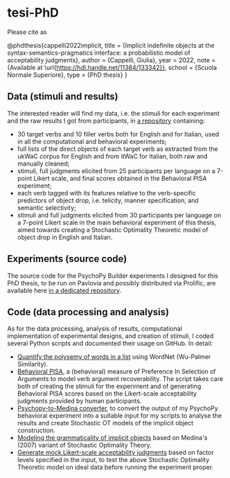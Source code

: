 # tesi-PhD
Please cite as

@phdthesis{cappelli2022implicit,
  title        = {Implicit indefinite objects at the syntax-semantics-pragmatics interface: a probabilistic model of acceptability judgments},
  author       = {Cappelli, Giulia},
  year         = 2022,
  note         = {Available at \url{https://hdl.handle.net/11384/133342}},
  school       = {Scuola Normale Superiore},
  type         = {PhD thesis}
}

## Data (stimuli and results)
The interested reader will find my data, i.e. the stimuli for each experiment and the raw results I got from participants, in [a repository](https://github.com/giuliacappelli/dissertationData) containing:
* 30 target verbs and 10 filler verbs both for English and for Italian, used in all the computational and behavioral experiments;
* full lists of the direct objects of each target verb as extracted from the ukWaC corpus for English and from itWaC for Italian, both raw and manually cleaned;
* stimuli, full judgments elicited from 25 participants per language on a 7-point Likert scale, and final scores obtained in the Behavioral PISA experiment;
* each verb tagged with its features relative to the verb-specific predictors of object drop, i.e. telicity, manner specification, and semantic selectivity;
* stimuli and full judgments elicited from 30 participants per language on a 7-point Likert scale in the main behavioral experiment of this thesis, aimed towards creating a Stochastic Optimality Theoretic model of object drop in English and Italian.

## Experiments (source code)
The source code for the PsychoPy Builder experiments I designed for this PhD thesis, to be run on Pavlovia and possibly distributed via Prolific, are available here [in a dedicated repository](https://github.com/giuliacappelli/psychopy_exps).

## Code (data processing and analysis)
As for the data processing, analysis of results, computational implementation of experimental designs, and creation of stimuli, I coded several Python scripts and documented their usage on GitHub. In detail:
* [Quantify the polysemy of words in a list](https://github.com/giuliacappelli/checkPolysemy) using WordNet (Wu-Palmer Similarity).
* [Behavioral PISA](https://github.com/giuliacappelli/behavioralPISA), a (behavioral) measure of Preference In Selection of Arguments to model verb argument recoverability. The script takes care both of creating the stimuli for the experiment and of generating Behavioral PISA scores based on the Likert-scale acceptability judgments provided by human participants.
* [Psychopy-to-Medina converter](https://github.com/giuliacappelli/PsychopyToMedina), to convert the output of my PsychoPy behavioral experiment into a suitable input for my scripts to analyse the results and create Stochastic OT models of the implicit object construction.
* [Modeling the grammaticality of implicit objects](https://github.com/giuliacappelli/MedinaStochasticOptimalityTheory) based on Medina's (2007) variant of Stochastic Optimality Theory.
* [Generate mock Likert-scale acceptability judgments](https://github.com/giuliacappelli/generateMockLikertGrammaticalityJudgments) based on factor levels specified in the input, to test the above Stochastic Optimality Theoretic model on ideal data before running the experiment proper.
